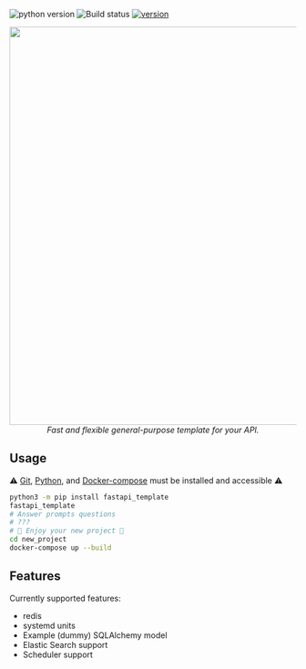 ![python version](https://img.shields.io/pypi/pyversions/fastapi_template?style=flat-square) ![Build status](https://img.shields.io/github/workflow/status/s3rius/FastAPI-template/Release%20python%20package?style=flat-square) [![version](https://img.shields.io/pypi/v/fastapi_template?style=flat-square)](https://pypi.org/project/fastapi-template/)

<div align="center">
<img src="https://raw.githubusercontent.com/s3rius/FastAPI-template/master/images/logo.png" width=700>
<div><i>Fast and flexible general-purpose template for your API.</i></div>
</div>


## Usage
⚠️ [Git](https://git-scm.com/downloads), [Python](https://www.python.org/), and [Docker-compose](https://docs.docker.com/compose/install/) must be installed and accessible ⚠️

```bash
python3 -m pip install fastapi_template
fastapi_template
# Answer prompts questions
# ???
# 🍪 Enjoy your new project 🍪
cd new_project
docker-compose up --build
```

## Features
Currently supported features:
- redis
- systemd units
- Example (dummy) SQLAlchemy model
- Elastic Search support
- Scheduler support
